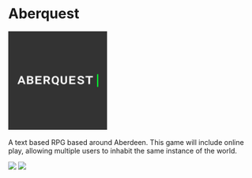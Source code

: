 # Aberquest

<img src="https://raw.githubusercontent.com/ianisted/aberquest/development/assets/logo.png" height="200">

A text based RPG based around Aberdeen. This game will include online play, allowing multiple users to inhabit the same instance of the world.

<img src="https://img.shields.io/badge/status-needs_love-green.svg">
<img src="https://img.shields.io/badge/btk-enabled-green.svg">
